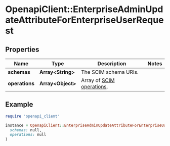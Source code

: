 # OpenapiClient::EnterpriseAdminUpdateAttributeForEnterpriseUserRequest

## Properties

| Name | Type | Description | Notes |
| ---- | ---- | ----------- | ----- |
| **schemas** | **Array&lt;String&gt;** | The SCIM schema URIs. |  |
| **operations** | **Array&lt;Object&gt;** | Array of [SCIM operations](https://tools.ietf.org/html/rfc7644#section-3.5.2). |  |

## Example

```ruby
require 'openapi_client'

instance = OpenapiClient::EnterpriseAdminUpdateAttributeForEnterpriseUserRequest.new(
  schemas: null,
  operations: null
)
```

